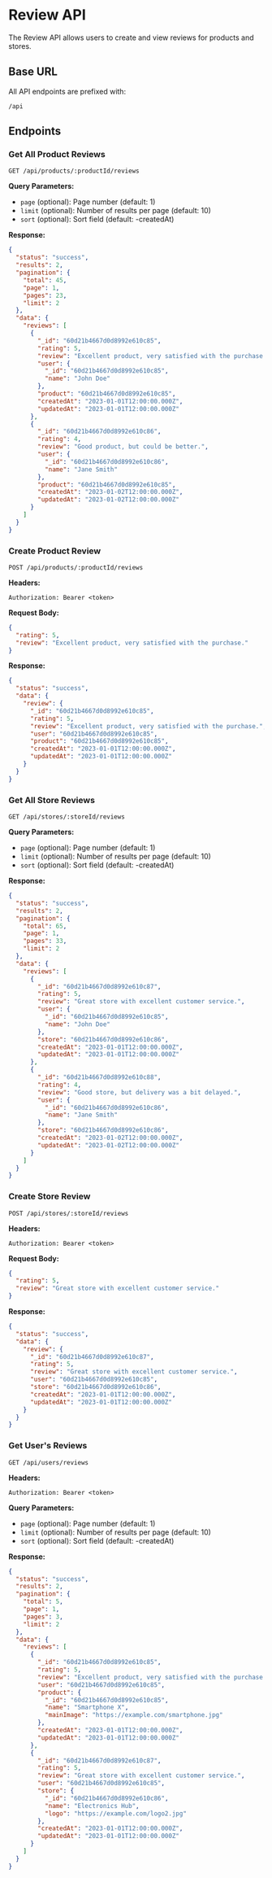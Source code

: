 # Review API

The Review API allows users to create and view reviews for products and stores.

## Base URL

All API endpoints are prefixed with:

```
/api
```

## Endpoints

### Get All Product Reviews

```
GET /api/products/:productId/reviews
```

**Query Parameters:**

- `page` (optional): Page number (default: 1)
- `limit` (optional): Number of results per page (default: 10)
- `sort` (optional): Sort field (default: -createdAt)

**Response:**

```json
{
  "status": "success",
  "results": 2,
  "pagination": {
    "total": 45,
    "page": 1,
    "pages": 23,
    "limit": 2
  },
  "data": {
    "reviews": [
      {
        "_id": "60d21b4667d0d8992e610c85",
        "rating": 5,
        "review": "Excellent product, very satisfied with the purchase.",
        "user": {
          "_id": "60d21b4667d0d8992e610c85",
          "name": "John Doe"
        },
        "product": "60d21b4667d0d8992e610c85",
        "createdAt": "2023-01-01T12:00:00.000Z",
        "updatedAt": "2023-01-01T12:00:00.000Z"
      },
      {
        "_id": "60d21b4667d0d8992e610c86",
        "rating": 4,
        "review": "Good product, but could be better.",
        "user": {
          "_id": "60d21b4667d0d8992e610c86",
          "name": "Jane Smith"
        },
        "product": "60d21b4667d0d8992e610c85",
        "createdAt": "2023-01-02T12:00:00.000Z",
        "updatedAt": "2023-01-02T12:00:00.000Z"
      }
    ]
  }
}
```

### Create Product Review

```
POST /api/products/:productId/reviews
```

**Headers:**

```
Authorization: Bearer <token>
```

**Request Body:**

```json
{
  "rating": 5,
  "review": "Excellent product, very satisfied with the purchase."
}
```

**Response:**

```json
{
  "status": "success",
  "data": {
    "review": {
      "_id": "60d21b4667d0d8992e610c85",
      "rating": 5,
      "review": "Excellent product, very satisfied with the purchase.",
      "user": "60d21b4667d0d8992e610c85",
      "product": "60d21b4667d0d8992e610c85",
      "createdAt": "2023-01-01T12:00:00.000Z",
      "updatedAt": "2023-01-01T12:00:00.000Z"
    }
  }
}
```

### Get All Store Reviews

```
GET /api/stores/:storeId/reviews
```

**Query Parameters:**

- `page` (optional): Page number (default: 1)
- `limit` (optional): Number of results per page (default: 10)
- `sort` (optional): Sort field (default: -createdAt)

**Response:**

```json
{
  "status": "success",
  "results": 2,
  "pagination": {
    "total": 65,
    "page": 1,
    "pages": 33,
    "limit": 2
  },
  "data": {
    "reviews": [
      {
        "_id": "60d21b4667d0d8992e610c87",
        "rating": 5,
        "review": "Great store with excellent customer service.",
        "user": {
          "_id": "60d21b4667d0d8992e610c85",
          "name": "John Doe"
        },
        "store": "60d21b4667d0d8992e610c86",
        "createdAt": "2023-01-01T12:00:00.000Z",
        "updatedAt": "2023-01-01T12:00:00.000Z"
      },
      {
        "_id": "60d21b4667d0d8992e610c88",
        "rating": 4,
        "review": "Good store, but delivery was a bit delayed.",
        "user": {
          "_id": "60d21b4667d0d8992e610c86",
          "name": "Jane Smith"
        },
        "store": "60d21b4667d0d8992e610c86",
        "createdAt": "2023-01-02T12:00:00.000Z",
        "updatedAt": "2023-01-02T12:00:00.000Z"
      }
    ]
  }
}
```

### Create Store Review

```
POST /api/stores/:storeId/reviews
```

**Headers:**

```
Authorization: Bearer <token>
```

**Request Body:**

```json
{
  "rating": 5,
  "review": "Great store with excellent customer service."
}
```

**Response:**

```json
{
  "status": "success",
  "data": {
    "review": {
      "_id": "60d21b4667d0d8992e610c87",
      "rating": 5,
      "review": "Great store with excellent customer service.",
      "user": "60d21b4667d0d8992e610c85",
      "store": "60d21b4667d0d8992e610c86",
      "createdAt": "2023-01-01T12:00:00.000Z",
      "updatedAt": "2023-01-01T12:00:00.000Z"
    }
  }
}
```

### Get User's Reviews

```
GET /api/users/reviews
```

**Headers:**

```
Authorization: Bearer <token>
```

**Query Parameters:**

- `page` (optional): Page number (default: 1)
- `limit` (optional): Number of results per page (default: 10)
- `sort` (optional): Sort field (default: -createdAt)

**Response:**

```json
{
  "status": "success",
  "results": 2,
  "pagination": {
    "total": 5,
    "page": 1,
    "pages": 3,
    "limit": 2
  },
  "data": {
    "reviews": [
      {
        "_id": "60d21b4667d0d8992e610c85",
        "rating": 5,
        "review": "Excellent product, very satisfied with the purchase.",
        "user": "60d21b4667d0d8992e610c85",
        "product": {
          "_id": "60d21b4667d0d8992e610c85",
          "name": "Smartphone X",
          "mainImage": "https://example.com/smartphone.jpg"
        },
        "createdAt": "2023-01-01T12:00:00.000Z",
        "updatedAt": "2023-01-01T12:00:00.000Z"
      },
      {
        "_id": "60d21b4667d0d8992e610c87",
        "rating": 5,
        "review": "Great store with excellent customer service.",
        "user": "60d21b4667d0d8992e610c85",
        "store": {
          "_id": "60d21b4667d0d8992e610c86",
          "name": "Electronics Hub",
          "logo": "https://example.com/logo2.jpg"
        },
        "createdAt": "2023-01-01T12:00:00.000Z",
        "updatedAt": "2023-01-01T12:00:00.000Z"
      }
    ]
  }
}
```
